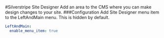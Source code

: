 #Silverstripe Site Designer
Add an area to the CMS where you can make design changes to your site.
###Configuration
Add Site Designer menu item to the LeftAndMain menu. This is hidden by default.
```yml
LeftAndMain:
  enable_menu_item: true
```
